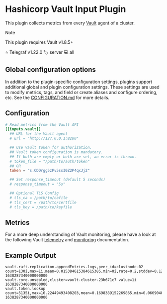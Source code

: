 # Hashicorp Vault Input Plugin

This plugin collects metrics from every [Vault][vault] agent of a cluster.

> [!NOTE]
> This plugin requires Vault v1.8.5+

⭐ Telegraf v1.22.0
🏷️ server
💻 all

[vault]: https://www.hashicorp.com/de/products/vault

## Global configuration options <!-- @/docs/includes/plugin_config.md -->

In addition to the plugin-specific configuration settings, plugins support
additional global and plugin configuration settings. These settings are used to
modify metrics, tags, and field or create aliases and configure ordering, etc.
See the [CONFIGURATION.md][CONFIGURATION.md] for more details.

[CONFIGURATION.md]: ../../../docs/CONFIGURATION.md#plugins

## Configuration

```toml @sample.conf
# Read metrics from the Vault API
[[inputs.vault]]
  ## URL for the Vault agent
  # url = "http://127.0.0.1:8200"

  ## Use Vault token for authorization.
  ## Vault token configuration is mandatory.
  ## If both are empty or both are set, an error is thrown.
  # token_file = "/path/to/auth/token"
  ## OR
  token = "s.CDDrgg5zPv5ssI0Z2P4qxJj2"

  ## Set response_timeout (default 5 seconds)
  # response_timeout = "5s"

  ## Optional TLS Config
  # tls_ca = /path/to/cafile
  # tls_cert = /path/to/certfile
  # tls_key = /path/to/keyfile
```

## Metrics

For a more deep understanding of Vault monitoring, please have a look at the
following Vault [telemetry][telemetry] and [monitoring][monitoring]
documentation.

[telemetry]: https://www.vaultproject.io/docs/internals/telemetry
[monitoring]: https://learn.hashicorp.com/tutorials/vault/monitor-telemetry-audit-splunk?in=vault/monitoring

## Example Output

```text
vault.raft.replication.appendEntries.logs,peer_id=clustnode-02 count=130i,max=1i,mean=0.015384615384615385,min=0i,rate=0.2,stddev=0.12355304447984486,sum=2i 1638287340000000000
vault.core.unsealed,cluster=vault-cluster-23b671c7 value=1i 1638287340000000000
vault.token.lookup count=5135i,max=16.22449493408203,mean=0.1698389152269865,min=0.06690400093793869,rate=87.21228296905755,stddev=0.24637634000854705,sum=872.1228296905756 1638287340000000000
```
